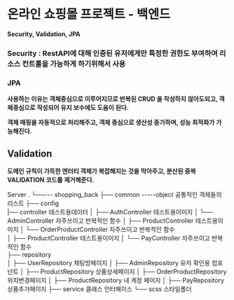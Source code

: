 # 온라인 쇼핑몰 프로젝트 - 백엔드

**Security, Validation, JPA**

### Security : RestAPI에 대해 인증된 유저에게만 특정한 권한도 부여하여 리소스 컨트롤을 가능하게 하기위해서 사용

### JPA 
**사용하는 이유는 객체중심으로 이루어지므로 반복된 CRUD 을 작성하지 않아도되고, 객체중심으로 작성되어 유지 보수에도 도움이 된다.**

**객체 매핑을 자동적으로 처리해주고, 객체 중심으로 생산성 증가하며, 성능 최적화가 가능해진다.**

## Validation
**도메인 규칙이 가득한 엔터티 객체가 복잡해지는 것을 막아주고, 분산된 중복 VALIDATION 코드를 제거해준다.** 

Server
.
└──--- shopping_back
    ├── common -----object   공통적인 객체들의 리스트 
    ├── config        
    |── controller            테스트용데이터
    │   ├── AuthController            테스트용이미지
    │   └── AdminController           자주쓰이고 반복적인 함수
    │   ├── ProductController 테스트용이미지
    │   └── OrderProductController 자주쓰이고 반복적인 함수   
    │   ├── ProductController     테스트용이미지
    │   └── PayController  자주쓰이고 반복적인 함수       
    ├── repository          
    │   ├── UserRepository    채팅방페이지
    │   ├── AdminRepository   유저 확인용 컴포넌트
    │   ├── ProductRepository 상품상세페이지
    │   ├── OrderProductRepository  위치변경페이지
    │   ├── ProductRepository   내 계정 페이지
    │   ├── PayRepository         상품추가페이지
    ├── service          클래스 인터페이스
    └── scss                스타일폴더

